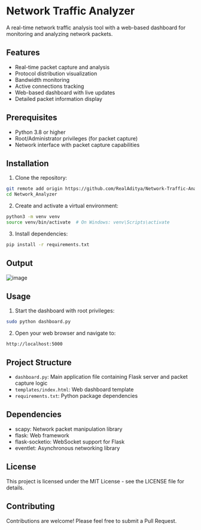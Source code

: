 # Network Traffic Analyzer

A real-time network traffic analysis tool with a web-based dashboard for monitoring and analyzing network packets.

## Features

- Real-time packet capture and analysis
- Protocol distribution visualization
- Bandwidth monitoring
- Active connections tracking
- Web-based dashboard with live updates
- Detailed packet information display

## Prerequisites

- Python 3.8 or higher
- Root/Administrator privileges (for packet capture)
- Network interface with packet capture capabilities

## Installation

1. Clone the repository:
```bash
git remote add origin https://github.com/RealAditya/Network-Traffic-Analyzer.git
cd Network_Analyzer
```

2. Create and activate a virtual environment:
```bash
python3 -m venv venv
source venv/bin/activate  # On Windows: venv\Scripts\activate
```

3. Install dependencies:
```bash
pip install -r requirements.txt
```
## Output

![image](https://github.com/user-attachments/assets/73e7429b-eac5-43f5-bb19-f5770f65ff64)


## Usage

1. Start the dashboard with root privileges:
```bash
sudo python dashboard.py
```

2. Open your web browser and navigate to:
```
http://localhost:5000
```

## Project Structure

- `dashboard.py`: Main application file containing Flask server and packet capture logic
- `templates/index.html`: Web dashboard template
- `requirements.txt`: Python package dependencies

## Dependencies

- scapy: Network packet manipulation library
- flask: Web framework
- flask-socketio: WebSocket support for Flask
- eventlet: Asynchronous networking library

## License

This project is licensed under the MIT License - see the LICENSE file for details.

## Contributing

Contributions are welcome! Please feel free to submit a Pull Request. 
